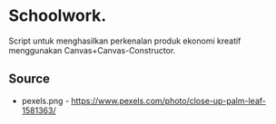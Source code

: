 # Schoolwork.

Script untuk menghasilkan perkenalan produk ekonomi kreatif menggunakan Canvas+Canvas-Constructor.

## Source
- pexels.png - https://www.pexels.com/photo/close-up-palm-leaf-1581363/
